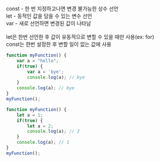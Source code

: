 const - 한 번 지정하고나면 변경 불가능한 상수 선언<br>
let - 동적인 값을 담을 수 있는 변수 선언<br>
var - 새로 선언하면 변경된 값이 나타남<br>
<br>
let은 한번 선언한 후 값이 유동적으로 변할 수 있을 때만 사용(ex: for)<br>
const는 한번 설정한 후 변할 일이 없는 값에 사용<br>



```javascript
function myFunction() {
	var a = "hello";
	if(true) {
		var a = 'bye';
		console.log(a); // bye
	}
	console.log(a); // bye
}
myFunction();
```



```javascript
function myFunction() {
    let a = 1;
    if(true) {
        let a = 2;
        console.log(a); // 2
    }
    console.log(a); // 1
}
myFunction();
```



